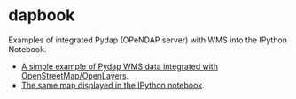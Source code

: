 dapbook
=======

Examples of integrated Pydap (OPeNDAP server) with WMS into the IPython Notebook.

* [A simple example of Pydap WMS data integrated with OpenStreetMap/OpenLayers](https://rawgithub.com/pfctdayelise/dapbook/master/example-openlayers.html).
* [The same map displayed in the IPython notebook](http://nbviewer.ipython.org/urls/raw.github.com/pfctdayelise/dapbook/master/embeddingmaps.ipynb).
